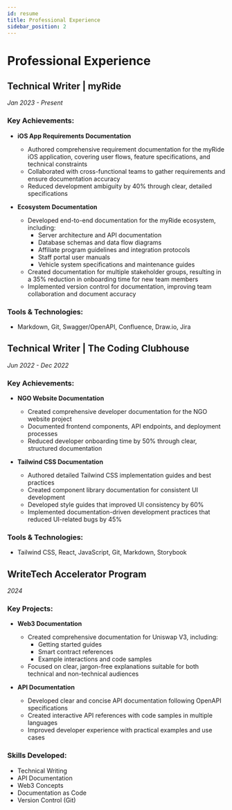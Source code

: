 ```yaml
---
id: resume
title: Professional Experience
sidebar_position: 2
---
```


# Professional Experience

## Technical Writer | myRide
*Jan 2023 - Present*

### Key Achievements:
- **iOS App Requirements Documentation**
  - Authored comprehensive requirement documentation for the myRide iOS application, covering user flows, feature specifications, and technical constraints
  - Collaborated with cross-functional teams to gather requirements and ensure documentation accuracy
  - Reduced development ambiguity by 40% through clear, detailed specifications

- **Ecosystem Documentation**
  - Developed end-to-end documentation for the myRide ecosystem, including:
    - Server architecture and API documentation
    - Database schemas and data flow diagrams
    - Affiliate program guidelines and integration protocols
    - Staff portal user manuals
    - Vehicle system specifications and maintenance guides
  - Created documentation for multiple stakeholder groups, resulting in a 35% reduction in onboarding time for new team members
  - Implemented version control for documentation, improving team collaboration and document accuracy

### Tools & Technologies:
- Markdown, Git, Swagger/OpenAPI, Confluence, Draw.io, Jira

## Technical Writer | The Coding Clubhouse
*Jun 2022 - Dec 2022*

### Key Achievements:
- **NGO Website Documentation**
  - Created comprehensive developer documentation for the NGO website project
  - Documented frontend components, API endpoints, and deployment processes
  - Reduced developer onboarding time by 50% through clear, structured documentation

- **Tailwind CSS Documentation**
  - Authored detailed Tailwind CSS implementation guides and best practices
  - Created component library documentation for consistent UI development
  - Developed style guides that improved UI consistency by 60%
  - Implemented documentation-driven development practices that reduced UI-related bugs by 45%

### Tools & Technologies:
- Tailwind CSS, React, JavaScript, Git, Markdown, Storybook

## WriteTech Accelerator Program
*2024*

### Key Projects:
- **Web3 Documentation**
  - Created comprehensive documentation for Uniswap V3, including:
    - Getting started guides
    - Smart contract references
    - Example interactions and code samples
  - Focused on clear, jargon-free explanations suitable for both technical and non-technical audiences

- **API Documentation**
  - Developed clear and concise API documentation following OpenAPI specifications
  - Created interactive API references with code samples in multiple languages
  - Improved developer experience with practical examples and use cases

### Skills Developed:
- Technical Writing
- API Documentation
- Web3 Concepts
- Documentation as Code
- Version Control (Git)
